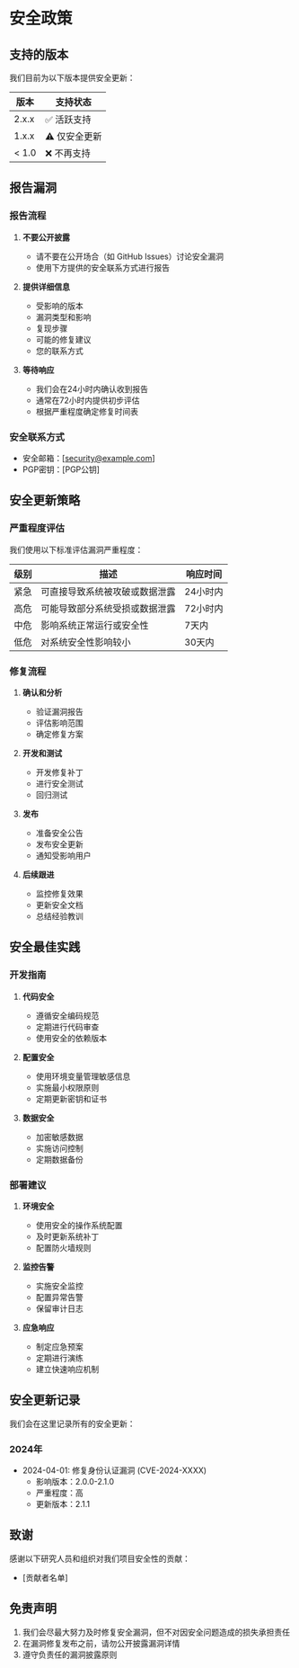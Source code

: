 # 安全政策

## 支持的版本

我们目前为以下版本提供安全更新：

| 版本 | 支持状态 |
| --- | --- |
| 2.x.x | ✅ 活跃支持 |
| 1.x.x | ⚠️ 仅安全更新 |
| < 1.0 | ❌ 不再支持 |

## 报告漏洞

### 报告流程

1. **不要公开披露**
   - 请不要在公开场合（如 GitHub Issues）讨论安全漏洞
   - 使用下方提供的安全联系方式进行报告

2. **提供详细信息**
   - 受影响的版本
   - 漏洞类型和影响
   - 复现步骤
   - 可能的修复建议
   - 您的联系方式

3. **等待响应**
   - 我们会在24小时内确认收到报告
   - 通常在72小时内提供初步评估
   - 根据严重程度确定修复时间表

### 安全联系方式

- 安全邮箱：[security@example.com]
- PGP密钥：[PGP公钥]

## 安全更新策略

### 严重程度评估

我们使用以下标准评估漏洞严重程度：

| 级别 | 描述 | 响应时间 |
|---|---|---|
| 紧急 | 可直接导致系统被攻破或数据泄露 | 24小时内 |
| 高危 | 可能导致部分系统受损或数据泄露 | 72小时内 |
| 中危 | 影响系统正常运行或安全性 | 7天内 |
| 低危 | 对系统安全性影响较小 | 30天内 |

### 修复流程

1. **确认和分析**
   - 验证漏洞报告
   - 评估影响范围
   - 确定修复方案

2. **开发和测试**
   - 开发修复补丁
   - 进行安全测试
   - 回归测试

3. **发布**
   - 准备安全公告
   - 发布安全更新
   - 通知受影响用户

4. **后续跟进**
   - 监控修复效果
   - 更新安全文档
   - 总结经验教训

## 安全最佳实践

### 开发指南

1. **代码安全**
   - 遵循安全编码规范
   - 定期进行代码审查
   - 使用安全的依赖版本

2. **配置安全**
   - 使用环境变量管理敏感信息
   - 实施最小权限原则
   - 定期更新密钥和证书

3. **数据安全**
   - 加密敏感数据
   - 实施访问控制
   - 定期数据备份

### 部署建议

1. **环境安全**
   - 使用安全的操作系统配置
   - 及时更新系统补丁
   - 配置防火墙规则

2. **监控告警**
   - 实施安全监控
   - 配置异常告警
   - 保留审计日志

3. **应急响应**
   - 制定应急预案
   - 定期进行演练
   - 建立快速响应机制

## 安全更新记录

我们会在这里记录所有的安全更新：

### 2024年

- 2024-04-01: 修复身份认证漏洞 (CVE-2024-XXXX)
  - 影响版本：2.0.0-2.1.0
  - 严重程度：高
  - 更新版本：2.1.1

## 致谢

感谢以下研究人员和组织对我们项目安全性的贡献：

- [贡献者名单]

## 免责声明

1. 我们会尽最大努力及时修复安全漏洞，但不对因安全问题造成的损失承担责任
2. 在漏洞修复发布之前，请勿公开披露漏洞详情
3. 遵守负责任的漏洞披露原则 